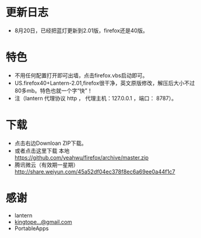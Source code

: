 更新日志
=========
* 8月20日，已经把蓝灯更新到2.01版，firefox还是40版。

特色
=======
* 不用任何配置打开即可出墙，点击firefox.vbs启动即可。
* US.firefox40+Lantern-2.01,firefox很干净，英文原版修改，解压后大小不过80多mb。特色也就一个字“快”！
* 注（lantern 代理协议 http ， 代理主机：127.0.0.1 ，端口： 8787）。

下载
=======
* 点击右边Downloan ZIP下载。
* 或者点击这里下载  本地 https://github.com/yeahwu/firefox/archive/master.zip
* 腾讯微云（有效期一星期）http://share.weiyun.com/45a52df04ec378f8ec6a69ee0a44f1c7

感谢
======
* lantern
* kingtope...@gmail.com
* PortableApps

